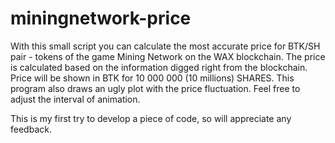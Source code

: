 # miningnetwork-price
With this small script you can calculate the most accurate price for BTK/SH pair - tokens of the game Mining Network on the WAX blockchain.
The price is calculated based on the information digged right from the blockchain. Price will be shown in BTK for 10 000 000 (10 millions) SHARES. 
This program also draws an ugly plot with the price fluctuation. Feel free to adjust the interval of animation.

This is my first try to develop a piece of code, so will appreciate any feedback. 
